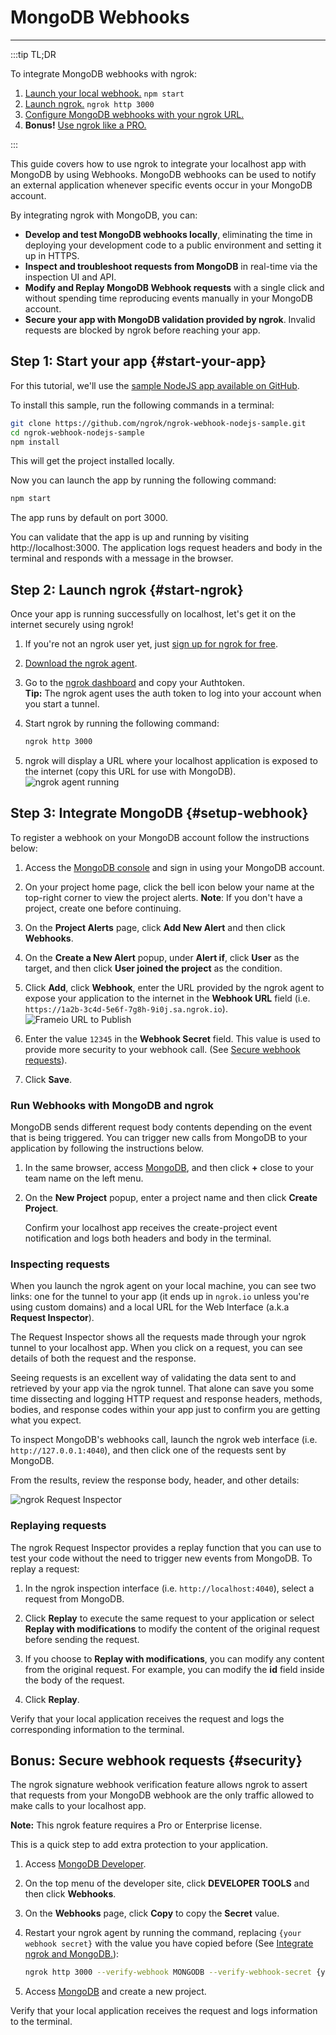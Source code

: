 # MongoDB Webhooks
------------

:::tip TL;DR

To integrate MongoDB webhooks with ngrok:
1. [Launch your local webhook.](#start-your-app) `npm start`
1. [Launch ngrok.](#start-ngrok) `ngrok http 3000`
1. [Configure MongoDB webhooks with your ngrok URL.](#setup-webhook)
1. **Bonus!** [Use ngrok like a PRO.](#security)

:::


This guide covers how to use ngrok to integrate your localhost app with MongoDB by using Webhooks.
MongoDB webhooks can be used to notify an external application whenever specific events occur in your MongoDB account. 

By integrating ngrok with MongoDB, you can:

- **Develop and test MongoDB webhooks locally**, eliminating the time in deploying your development code to a public environment and setting it up in HTTPS.
- **Inspect and troubleshoot requests from MongoDB** in real-time via the inspection UI and API.
- **Modify and Replay MongoDB Webhook requests** with a single click and without spending time reproducing events manually in your MongoDB account.
- **Secure your app with MongoDB validation provided by ngrok**. Invalid requests are blocked by ngrok before reaching your app.


## **Step 1**: Start your app {#start-your-app}

For this tutorial, we'll use the [sample NodeJS app available on GitHub](https://github.com/ngrok/ngrok-webhook-nodejs-sample). 

To install this sample, run the following commands in a terminal:

```bash
git clone https://github.com/ngrok/ngrok-webhook-nodejs-sample.git
cd ngrok-webhook-nodejs-sample
npm install
```

This will get the project installed locally.

Now you can launch the app by running the following command: 

```bash
npm start
```

The app runs by default on port 3000. 

You can validate that the app is up and running by visiting http://localhost:3000. The application logs request headers and body in the terminal and responds with a message in the browser.


## **Step 2**: Launch ngrok {#start-ngrok}

Once your app is running successfully on localhost, let's get it on the internet securely using ngrok! 

1. If you're not an ngrok user yet, just [sign up for ngrok for free](https://ngrok.com/signup).

1. [Download the ngrok agent](https://ngrok.com/download).

1. Go to the [ngrok dashboard](https://dashboard.ngrok.com) and copy your Authtoken. <br />
    **Tip:** The ngrok agent uses the auth token to log into your account when you start a tunnel.
    
1. Start ngrok by running the following command:
    ```bash
    ngrok http 3000
    ```

1. ngrok will display a URL where your localhost application is exposed to the internet (copy this URL for use with MongoDB).
    ![ngrok agent running](/img/integrations/launch_ngrok_tunnel.png)


## **Step 3**: Integrate  MongoDB {#setup-webhook}

To register a webhook on your MongoDB account follow the instructions below:

1. Access the [MongoDB console](https://cloud.mongodb.com/) and sign in using your MongoDB account.

1. On your project home page, click the bell icon below your name at the top-right corner to view the project alerts.
    **Note**: If you don't have a project, create one before continuing.

1. On the **Project Alerts** page, click **Add New Alert** and then click **Webhooks**.

1. On the **Create a New Alert** popup, under **Alert if**, click **User** as the target, and then click **User joined the project** as the condition.

1. Click **Add**, click **Webhook**, enter the URL provided by the ngrok agent to expose your application to the internet in the **Webhook URL** field (i.e. `https://1a2b-3c4d-5e6f-7g8h-9i0j.sa.ngrok.io`).
    ![Frameio URL to Publish](img/ngrok_url_configuration_mongodb.png)

1. Enter the value `12345` in the **Webhook Secret** field. This value is used to provide more security to your webhook call. (See [Secure webhook requests](#security)).

1. Click **Save**.


### Run Webhooks with MongoDB and ngrok

MongoDB sends different request body contents depending on the event that is being triggered.
You can trigger new calls from MongoDB to your application by following the instructions below.

1. In the same browser, access [MongoDB](https://MongoDB/), and then click **+** close to your team name on the left menu.

1. On the **New Project** popup, enter a project name and then click **Create Project**.

    Confirm your localhost app receives the create-project event notification and logs both headers and body in the terminal.


### Inspecting requests

When you launch the ngrok agent on your local machine, you can see two links: one for the tunnel to your app (it ends up in `ngrok.io` unless you're using custom domains) and a local URL for the Web Interface (a.k.a **Request Inspector**).

The Request Inspector shows all the requests made through your ngrok tunnel to your localhost app. When you click on a request, you can see details of both the request and the response.

Seeing requests is an excellent way of validating the data sent to and retrieved by your app via the ngrok tunnel. That alone can save you some time dissecting and logging HTTP request and response headers, methods, bodies, and response codes within your app just to confirm you are getting what you expect.

To inspect MongoDB's webhooks call, launch the ngrok web interface (i.e. `http://127.0.0.1:4040`), and then click one of the requests sent by MongoDB.

From the results, review the response body, header, and other details:

![ngrok Request Inspector](img/ngrok_introspection_mongodb_webhooks.png)


### Replaying requests

The ngrok Request Inspector provides a replay function that you can use to test your code without the need to trigger new events from MongoDB. To replay a request:

1. In the ngrok inspection interface (i.e. `http://localhost:4040`), select a request from MongoDB.

1. Click **Replay** to execute the same request to your application or select **Replay with modifications** to modify the content of the original request before sending the request.

1. If you choose to **Replay with modifications**, you can modify any content from the original request. For example, you can modify the **id** field inside the body of the request.

1. Click **Replay**.

Verify that your local application receives the request and logs the corresponding information to the terminal.


## **Bonus**: Secure webhook requests {#security}

The ngrok signature webhook verification feature allows ngrok to assert that requests from your MongoDB webhook are the only traffic allowed to make calls to your localhost app.

**Note:** This ngrok feature requires a Pro or Enterprise license.

This is a quick step to add extra protection to your application.

1. Access [MongoDB Developer](https://developer.MongoDB/).

1. On the top menu of the developer site, click **DEVELOPER TOOLS** and then click **Webhooks**.

1. On the **Webhooks** page, click **Copy** to copy the **Secret** value.

1. Restart your ngrok agent by running the command, replacing `{your webhook secret}` with the value you have copied before (See [Integrate ngrok and MongoDB.](#setup-webhook)):
    ```bash
    ngrok http 3000 --verify-webhook MONGODB --verify-webhook-secret {your webhook secret}
    ```

1. Access [MongoDB](https://MongoDB/) and create a new project.

Verify that your local application receives the request and logs information to the terminal.
